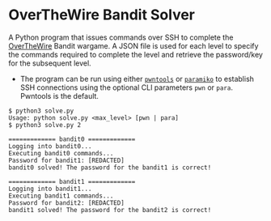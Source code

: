# OverTheWire Bandit Solver

A Python program that issues commands over SSH to complete the [OverTheWire](https://overthewire.org/wargames/) Bandit wargame. A JSON file is used for each level to specify the commands required to complete the level and retrieve the password/key for the subsequent level.

- The program can be run using either [`pwntools`](https://github.com/Gallopsled/pwntools) or [`paramiko`](https://github.com/paramiko/paramiko) to establish SSH connections using the optional CLI parameters `pwn` or `para`. Pwntools is the default.
```console
$ python3 solve.py
Usage: python solve.py <max_level> [pwn | para]
$ python3 solve.py 2

============= bandit0 =============
Logging into bandit0...
Executing bandit0 commands...
Password for bandit1: [REDACTED] 
bandit0 solved! The password for the bandit1 is correct!

============= bandit1 =============
Logging into bandit1...
Executing bandit1 commands...
Password for bandit2: [REDACTED]
bandit1 solved! The password for the bandit2 is correct!
```
